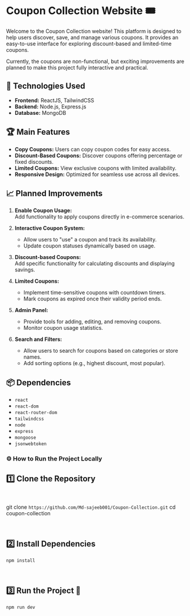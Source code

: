 # Coupon Collection Website 🎟️  

Welcome to the Coupon Collection website! This platform is designed to help users discover, save, and manage various coupons. It provides an easy-to-use interface for exploring discount-based and limited-time coupons.  

Currently, the coupons are non-functional, but exciting improvements are planned to make this project fully interactive and practical.  

## 🚀 Technologies Used  
- **Frontend:** ReactJS, TailwindCSS  
- **Backend:** Node.js, Express.js  
- **Database:** MongoDB  

## 🏆 Main Features  
- **Copy Coupons:** Users can copy coupon codes for easy access.  
- **Discount-Based Coupons:** Discover coupons offering percentage or fixed discounts.  
- **Limited Coupons:** View exclusive coupons with limited availability.  
- **Responsive Design:** Optimized for seamless use across all devices.  

## 📈 Planned Improvements  
1. **Enable Coupon Usage:**  
   Add functionality to apply coupons directly in e-commerce scenarios.  

2. **Interactive Coupon System:**  
   - Allow users to "use" a coupon and track its availability.  
   - Update coupon statuses dynamically based on usage.  

3. **Discount-based Coupons:**  
   Add specific functionality for calculating discounts and displaying savings.  

4. **Limited Coupons:**  
   - Implement time-sensitive coupons with countdown timers.  
   - Mark coupons as expired once their validity period ends.  

5. **Admin Panel:**  
   - Provide tools for adding, editing, and removing coupons.  
   - Monitor coupon usage statistics.  

6. **Search and Filters:**  
   - Allow users to search for coupons based on categories or store names.  
   - Add sorting options (e.g., highest discount, most popular).
  
## 📦 Dependencies  
- `react`  
- `react-dom`  
- `react-router-dom`  
- `tailwindcss`  
- `node`  
- `express`  
- `mongoose`  
- `jsonwebtoken`

### ⚙️ How to Run the Project Locally
## 1️⃣ Clone the Repository

<br/>

git clone `https://github.com/Md-sajeeb001/Coupon-Collection.git`
cd coupon-collection

<br/>

## 2️⃣ Install Dependencies

`npm install`

<br/>

## 3️⃣ Run the Project 🚀

`npm run dev`


